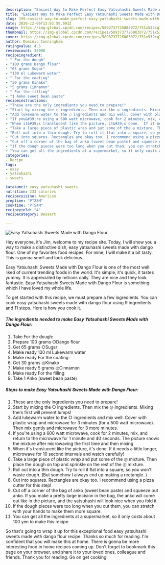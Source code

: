 ```yaml
---
description: "Easiest Way to Make Perfect Easy Yatsuhashi Sweets Made with Dango Flour"
title: "Easiest Way to Make Perfect Easy Yatsuhashi Sweets Made with Dango Flour"
slug: 199-easiest-way-to-make-perfect-easy-yatsuhashi-sweets-made-with-dango-flour
date: 2020-12-06T13:03:59.591Z
image: https://img-global.cpcdn.com/recipes/5893737726083072/751x532cq70/easy-yatsuhashi-sweets-made-with-dango-flour-recipe-main-photo.jpg
thumbnail: https://img-global.cpcdn.com/recipes/5893737726083072/751x532cq70/easy-yatsuhashi-sweets-made-with-dango-flour-recipe-main-photo.jpg
cover: https://img-global.cpcdn.com/recipes/5893737726083072/751x532cq70/easy-yatsuhashi-sweets-made-with-dango-flour-recipe-main-photo.jpg
author: Dominic Cunningham
ratingvalue: 4.5
reviewcount: 38998
recipeingredient:
- " For the dough"
- "100 grams Dango flour"
- "65 grams Sugar"
- "130 ml Lukewarm water"
- " For the coating"
- "30 grams Kinako"
- "5 grams Cinnamon"
- " For the filling"
- "1 Anko sweet bean paste"
recipeinstructions:
- "These are the only ingredients you need to prepare!"
- "Start by mixing the ○ ingredients. Then mix the ◎ ingredients. Mixing them first will prevent lumps!"
- "Add lukewarm water to the ○ ingredients and mix well. Cover with plastic wrap and microwave for 3 minutes (for a 500 watt microwave). Then mix gently and microwave for 3 more minutes."
- "If you&#39;re using a 600 watt microwave, cook for 2 minutes, mix, and return to the microwave for 1 minute and 40 seconds. The picture shows the mixture after microwaving the first time and then mixing."
- "When it&#39;s translucent like the picture, it&#39;s done.  If it needs a little longer, microwave for 10 second intervals and watch carefully!"
- "Take a large piece of plastic wrap and put some of the ◎ mixture. Then place the dough on top and sprinkle on the rest of the ◎ mixture."
- "Roll out into a thin dough. Try to roll it flat into a square, so you won&#39;t waste dough. (But somehow I always end up making a rectangle..)"
- "Cut into squares. Rectangles are okay too. I recommend using a pizza cutter for this step!"
- "Cut off a corner of the bag of anko (sweet bean paste) and squeeze out anko. If you make a pretty large incision in the bag, the anko will come out like in the picture, and the yatsuhashi will look nice when you fold it."
- "If the dough pieces were too long when you cut them, you can stretch with your hands to make them more square."
- "You can get all the ingredients at a supermarket, so it only costs about 100 yen to make this recipe."
categories:
- Recipe
tags:
- easy
- yatsuhashi
- sweets

katakunci: easy yatsuhashi sweets 
nutrition: 233 calories
recipecuisine: American
preptime: "PT28M"
cooktime: "PT54M"
recipeyield: "4"
recipecategory: Dessert

---
```



![Easy Yatsuhashi Sweets Made with Dango Flour](https://img-global.cpcdn.com/recipes/5893737726083072/751x532cq70/easy-yatsuhashi-sweets-made-with-dango-flour-recipe-main-photo.jpg)

Hey everyone, it's Jim, welcome to my recipe site. Today, I will show you a way to make a distinctive dish, easy yatsuhashi sweets made with dango flour. One of my favorites food recipes. For mine, I will make it a bit tasty. This is gonna smell and look delicious.



Easy Yatsuhashi Sweets Made with Dango Flour is one of the most well liked of current trending foods in the world. It's simple, it's quick, it tastes yummy. It is appreciated by millions daily. They are nice and they look fantastic. Easy Yatsuhashi Sweets Made with Dango Flour is something which I have loved my whole life.


To get started with this recipe, we must prepare a few ingredients. You can cook easy yatsuhashi sweets made with dango flour using 9 ingredients and 11 steps. Here is how you cook it.

<!--inarticleads1-->

##### The ingredients needed to make Easy Yatsuhashi Sweets Made with Dango Flour:

1. Take  For the dough:
1. Prepare 100 grams ○Dango flour
1. Get 65 grams ○Sugar
1. Make ready 130 ml Lukewarm water
1. Make ready  For the coating:
1. Get 30 grams ◎Kinako
1. Make ready 5 grams ◎Cinnamon
1. Make ready  For the filling:
1. Take 1 Anko (sweet bean paste)




<!--inarticleads2-->

##### Steps to make Easy Yatsuhashi Sweets Made with Dango Flour:

1. These are the only ingredients you need to prepare!
1. Start by mixing the ○ ingredients. Then mix the ◎ ingredients. Mixing them first will prevent lumps!
1. Add lukewarm water to the ○ ingredients and mix well. Cover with plastic wrap and microwave for 3 minutes (for a 500 watt microwave). Then mix gently and microwave for 3 more minutes.
1. If you&#39;re using a 600 watt microwave, cook for 2 minutes, mix, and return to the microwave for 1 minute and 40 seconds. The picture shows the mixture after microwaving the first time and then mixing.
1. When it&#39;s translucent like the picture, it&#39;s done.  If it needs a little longer, microwave for 10 second intervals and watch carefully!
1. Take a large piece of plastic wrap and put some of the ◎ mixture. Then place the dough on top and sprinkle on the rest of the ◎ mixture.
1. Roll out into a thin dough. Try to roll it flat into a square, so you won&#39;t waste dough. (But somehow I always end up making a rectangle..)
1. Cut into squares. Rectangles are okay too. I recommend using a pizza cutter for this step!
1. Cut off a corner of the bag of anko (sweet bean paste) and squeeze out anko. If you make a pretty large incision in the bag, the anko will come out like in the picture, and the yatsuhashi will look nice when you fold it.
1. If the dough pieces were too long when you cut them, you can stretch with your hands to make them more square.
1. You can get all the ingredients at a supermarket, so it only costs about 100 yen to make this recipe.




So that's going to wrap it up for this exceptional food easy yatsuhashi sweets made with dango flour recipe. Thanks so much for reading. I'm confident that you will make this at home. There is gonna be more interesting food in home recipes coming up. Don't forget to bookmark this page on your browser, and share it to your loved ones, colleague and friends. Thank you for reading. Go on get cooking!
